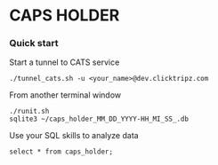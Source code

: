 # CAPS HOLDER

### Quick start
Start a tunnel to CATS service
```shell script
./tunnel_cats.sh -u <your_name>@dev.clicktripz.com
```
From another terminal window
```shell script
./runit.sh
sqlite3 ~/caps_holder_MM_DD_YYYY-HH_MI_SS_.db
```
Use your SQL skills to analyze data
```
select * from caps_holder;
```